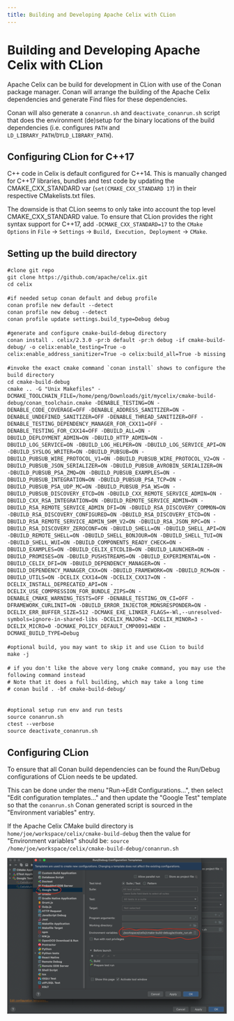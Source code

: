 ```yaml
---
title: Building and Developing Apache Celix with CLion
---
```


<!--
Licensed to the Apache Software Foundation (ASF) under one or more
contributor license agreements.  See the NOTICE file distributed with
this work for additional information regarding copyright ownership.
The ASF licenses this file to You under the Apache License, Version 2.0
(the "License"); you may not use this file except in compliance with
the License.  You may obtain a copy of the License at
   
    http://www.apache.org/licenses/LICENSE-2.0

Unless required by applicable law or agreed to in writing, software
distributed under the License is distributed on an "AS IS" BASIS,
WITHOUT WARRANTIES OR CONDITIONS OF ANY KIND, either express or implied.
See the License for the specific language governing permissions and
limitations under the License.
-->

# Building and Developing Apache Celix with CLion
Apache Celix can be build for development in CLion with use of the Conan package manager.
Conan will arrange the building of the Apache Celix dependencies and generate Find<package> files for these dependencies.

Conan will also generate a `conanrun.sh` and `deactivate_conanrun.sh` script that does the environment (de)setup for the 
binary locations of the build dependencies (i.e. configures `PATH` and `LD_LIBRARY_PATH`/`DYLD_LIBRARY_PATH`).

## Configuring CLion for C++17
C++ code in Celix is default configured for C++14. This is manually changed for C++17 libraries, bundles and test code
by updating the CMAKE_CXX_STANDARD var (`set(CMAKE_CXX_STANDARD 17`) in their respective CMakelists.txt files.

The downside is that CLion seems to only take into account the top level CMAKE_CXX_STANDARD value.
To ensure that CLion provides the right syntax support for C++17, add `-DCMAKE_CXX_STANDARD=17` to the `CMake Options`
in `File` -> `Settings` -> `Build, Execution, Deployment` -> `CMake`.

## Setting up the build directory
```shell
#clone git repo
git clone https://github.com/apache/celix.git
cd celix

#if needed setup conan default and debug profile
conan profile new default --detect
conan profile new debug --detect
conan profile update settings.build_type=Debug debug

#generate and configure cmake-build-debug directory
conan install . celix/2.3.0 -pr:b default -pr:h debug -if cmake-build-debug/ -o celix:enable_testing=True -o celix:enable_address_sanitizer=True -o celix:build_all=True -b missing

#invoke the exact cmake command `conan install` shows to configure the build directory
cd cmake-build-debug
cmake .. -G "Unix Makefiles" -DCMAKE_TOOLCHAIN_FILE=/home/peng/Downloads/git/mycelix/cmake-build-debug/conan_toolchain.cmake -DENABLE_TESTING=ON -DENABLE_CODE_COVERAGE=OFF -DENABLE_ADDRESS_SANITIZER=ON -DENABLE_UNDEFINED_SANITIZER=OFF -DENABLE_THREAD_SANITIZER=OFF -DENABLE_TESTING_DEPENDENCY_MANAGER_FOR_CXX11=OFF -DENABLE_TESTING_FOR_CXX14=OFF -DBUILD_ALL=ON -DBUILD_DEPLOYMENT_ADMIN=ON -DBUILD_HTTP_ADMIN=ON -DBUILD_LOG_SERVICE=ON -DBUILD_LOG_HELPER=ON -DBUILD_LOG_SERVICE_API=ON -DBUILD_SYSLOG_WRITER=ON -DBUILD_PUBSUB=ON -DBUILD_PUBSUB_WIRE_PROTOCOL_V1=ON -DBUILD_PUBSUB_WIRE_PROTOCOL_V2=ON -DBUILD_PUBSUB_JSON_SERIALIZER=ON -DBUILD_PUBSUB_AVROBIN_SERIALIZER=ON -DBUILD_PUBSUB_PSA_ZMQ=ON -DBUILD_PUBSUB_EXAMPLES=ON -DBUILD_PUBSUB_INTEGRATION=ON -DBUILD_PUBSUB_PSA_TCP=ON -DBUILD_PUBSUB_PSA_UDP_MC=ON -DBUILD_PUBSUB_PSA_WS=ON -DBUILD_PUBSUB_DISCOVERY_ETCD=ON -DBUILD_CXX_REMOTE_SERVICE_ADMIN=ON -DBUILD_CXX_RSA_INTEGRATION=ON -DBUILD_REMOTE_SERVICE_ADMIN=ON -DBUILD_RSA_REMOTE_SERVICE_ADMIN_DFI=ON -DBUILD_RSA_DISCOVERY_COMMON=ON -DBUILD_RSA_DISCOVERY_CONFIGURED=ON -DBUILD_RSA_DISCOVERY_ETCD=ON -DBUILD_RSA_REMOTE_SERVICE_ADMIN_SHM_V2=ON -DBUILD_RSA_JSON_RPC=ON -DBUILD_RSA_DISCOVERY_ZEROCONF=ON -DBUILD_SHELL=ON -DBUILD_SHELL_API=ON -DBUILD_REMOTE_SHELL=ON -DBUILD_SHELL_BONJOUR=ON -DBUILD_SHELL_TUI=ON -DBUILD_SHELL_WUI=ON -DBUILD_COMPONENTS_READY_CHECK=ON -DBUILD_EXAMPLES=ON -DBUILD_CELIX_ETCDLIB=ON -DBUILD_LAUNCHER=ON -DBUILD_PROMISES=ON -DBUILD_PUSHSTREAMS=ON -DBUILD_EXPERIMENTAL=ON -DBUILD_CELIX_DFI=ON -DBUILD_DEPENDENCY_MANAGER=ON -DBUILD_DEPENDENCY_MANAGER_CXX=ON -DBUILD_FRAMEWORK=ON -DBUILD_RCM=ON -DBUILD_UTILS=ON -DCELIX_CXX14=ON -DCELIX_CXX17=ON -DCELIX_INSTALL_DEPRECATED_API=ON -DCELIX_USE_COMPRESSION_FOR_BUNDLE_ZIPS=ON -DENABLE_CMAKE_WARNING_TESTS=OFF -DENABLE_TESTING_ON_CI=OFF -DFRAMEWORK_CURLINIT=ON -DBUILD_ERROR_INJECTOR_MDNSRESPONDER=ON -DCELIX_ERR_BUFFER_SIZE=512 -DCMAKE_EXE_LINKER_FLAGS=-Wl,--unresolved-symbols=ignore-in-shared-libs -DCELIX_MAJOR=2 -DCELIX_MINOR=3 -DCELIX_MICRO=0 -DCMAKE_POLICY_DEFAULT_CMP0091=NEW -DCMAKE_BUILD_TYPE=Debug

#optional build, you may want to skip it and use CLion to build
make -j

# if you don't like the above very long cmake command, you may use the following command instead
# Note that it does a full building, which may take a long time
# conan build . -bf cmake-build-debug/


#optional setup run env and run tests
source conanrun.sh 
ctest --verbose
source deactivate_conanrun.sh 
```

## Configuring CLion
To ensure that all Conan build dependencies can be found the Run/Debug configurations of CLion needs te be updated.

This can be done under the menu "Run->Edit Configurations...", then select "Edit configuration templates..." and
then update the "Google Test" template so that the `conanrun.sh` Conan generated script is sourced in the 
"Environment variables" entry. 

If the Apache Celix CMake build directory is `home/joe/workspace/celix/cmake-build-debug` then the value for 
"Environment variables" should be: `source /home/joe/workspace/celix/cmake-build-debug/conanrun.sh`

![Configure CLion](media/clion_run_configuration_template.png)
